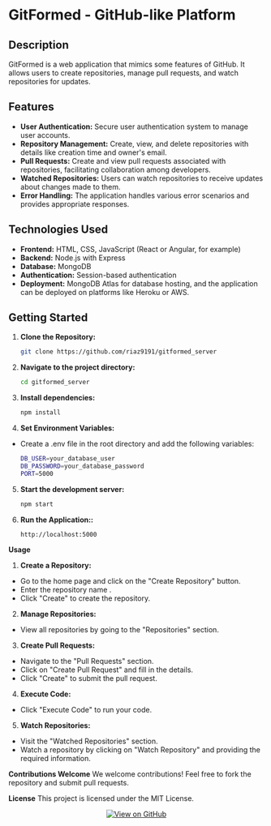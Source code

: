 # GitFormed - GitHub-like Platform

## Description
GitFormed is a web application that mimics some features of GitHub. It allows users to create repositories, manage pull requests, and watch repositories for updates.

## Features
- **User Authentication:** Secure user authentication system to manage user accounts.
- **Repository Management:** Create, view, and delete repositories with details like creation time and owner's email.
- **Pull Requests:** Create and view pull requests associated with repositories, facilitating collaboration among developers.
- **Watched Repositories:** Users can watch repositories to receive updates about changes made to them.
- **Error Handling:** The application handles various error scenarios and provides appropriate responses.

## Technologies Used
- **Frontend:** HTML, CSS, JavaScript (React or Angular, for example)
- **Backend:** Node.js with Express
- **Database:** MongoDB
- **Authentication:** Session-based authentication
- **Deployment:** MongoDB Atlas for database hosting, and the application can be deployed on platforms like Heroku or AWS.

## Getting Started
1. **Clone the Repository:**
   ```bash
   git clone https://github.com/riaz9191/gitformed_server

2. **Navigate to the project directory:**

   ```bash
   cd gitformed_server

3. **Install dependencies:**

   ```bash
   npm install

4. **Set Environment Variables:**
  - Create a .env file in the root directory and add the following variables:
    ```bash
    DB_USER=your_database_user
    DB_PASSWORD=your_database_password
    PORT=5000

5. **Start the development server:**

    ```bash
    npm start

6. **Run the Application::**

    ```bash
    http://localhost:5000

**Usage**
1. **Create a Repository:**
- Go to the home page and click on the "Create Repository" button.
- Enter the repository name .
- Click "Create" to create the repository.
2. **Manage Repositories:**
- View all repositories by going to the "Repositories" section.
3. **Create Pull Requests:**
- Navigate to the "Pull Requests" section.
- Click on "Create Pull Request" and fill in the details.
- Click "Create" to submit the pull request.
4. **Execute Code:**
- Click "Execute Code" to run your code.
5. **Watch Repositories:**
- Visit the "Watched Repositories" section.
- Watch a repository by clicking on "Watch Repository" and providing the required information.

**Contributions Welcome**
We welcome contributions! Feel free to fork the repository and submit pull requests.

**License**
This project is licensed under the MIT License.

<p align="center">
  <a href="https://github.com/riaz9191/gitformed_server" target="_blank">
    <img src="https://img.shields.io/badge/View%20on%20GitHub-%23000000.svg?style=for-the-badge&logo=github" alt="View on GitHub">
  </a>
</p>
